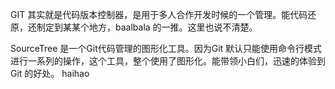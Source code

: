 GIT 其实就是代码版本控制器，是用于多人合作开发时候的一个管理。能代码还原，还制定到某某个地方，baalbala 的一推。这里也说不清楚。

SourceTree 是一个Git代码管理的图形化工具。因为Git 默认只能使用命令行模式进行一系列的操作，这个工具，整个使用了图形化。能带领小白们，迅速的体验到Git 的好处。
haihao
